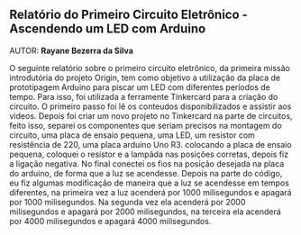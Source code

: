 ## Relatório do Primeiro Circuito Eletrônico - Ascendendo um LED com Arduino

AUTOR: **Rayane Bezerra da Silva** 

O seguinte relatório sobre o primeiro circuito eletrônico, da primeira missão introdutória do projeto Origin, tem como objetivo 
a utilização da placa de prototipagem Arduino para piscar um LED com diferentes períodos de tempo. Para isso, foi utilizada a
ferramente Tinkercard para a criação do circuito.
O primeiro passo foi lê os conteudos disponibilizados e assistir aos videos. Depois foi criar um novo projeto no Tinkercard na parte de circuitos, feito isso, separei os componentes que seriam precisos na montagem do circuito, uma placa de ensaio pequena, uma LED, um resistor com resistência de 220, uma placa arduino Uno R3.
colocando a placa de ensaio pequena, coloquei o resistor e a lampâda nas posições corretas, depois fiz a ligação negativa. No final conectei os fios na posição desejada na placa do arduino, de forma que a luz se acendesse. 
Depois na parte do código, eu fiz algumas modificação de maneira que a luz se acendesse em tempos diferentes, na primeira vez a luz acenderá por 1000 milisegundos e apagará por 1000 milisegundos. Na segunda vez ela acenderá por 2000 milisegundos e apagará por 2000 milisegundos, na terceira ela acenderá por 4000 milisegundos e apagará 4000 milisegundos.










